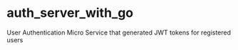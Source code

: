# auth_server_with_go
User Authentication Micro Service that generated JWT tokens for registered users
